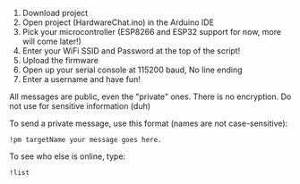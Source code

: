 1) Download project
2) Open project (HardwareChat.ino) in the Arduino IDE
3) Pick your microcontroller (ESP8266 and ESP32 support for now, more will come later!)
4) Enter your WiFi SSID and Password at the top of the script!
5) Upload the firmware
6) Open up your serial console at 115200 baud, No line ending
7) Enter a username and have fun!


All messages are public, even the "private" ones. There is no encryption. Do not use for sensitive information (duh)

To send a private message, use this format (names are not case-sensitive):

`!pm targetName your message goes here.`

To see who else is online, type:

`!list`